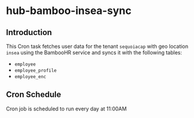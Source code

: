 # hub-bamboo-insea-sync

## Introduction
This Cron task fetches user data for the tenant `sequoiacap` with geo location `insea` using the BambooHR service and syncs it with the following tables:
  - `employee`
  - `employee_profile`
  - `employee_enc`

## Cron Schedule
Cron job is scheduled to run every day at 11:00AM
